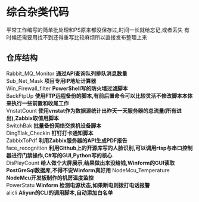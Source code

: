 # 综合杂类代码
平常工作编写的简单批处理和PS原来都没保存过,时间一长就给忘记,或者丢失
有时候还需要用找不到还得重写比较麻烦所以直接发布整理上来


## 仓库结构
Rabbit_MQ_Monitor  **通过API查询队列排队消息数量**<br>
Sub_Net_Mask **项目专用IP地址计算器**<br>
Win_Firewall_filter **PowerShell写的防火墙过滤脚本**<br>
BackFtpUp **使用FTP远程备份的脚本,有前后置命令可以比较灵活不修改脚本本体来执行一些前置和收尾工作**<br>
VnstatCount **使用vnstat作为数据源统计出昨天一天服务器的总流量(所有进出),Zabbix取值用脚本**  
SwitchBak **批量备份网络交换机设备脚本**  
DingTlak_Checkin **钉钉打卡通知脚本**  
ZabbixToPdf **利用Zabbix服务器的API生成PDF报告**  
face_recognition  **利用Github上的开源库写的人脸识别,可以调用rtsp与串口控制器进行门禁操作,C#写的GUI,Python写的核心**  <br>
DisPlayCount **给人做个大屏展示,结果做出来没给钱,Winform的GUI读取PostGreSql数据库,不得不说Winform真好用**
NodeMcu_Temperature  **NodeMcu开发板制作的机房温度监控**    
PowerStatu  **Winform 检测电源状态,如果断电则拨打电话报警**   
alicli **Aliyun的CLI的调用脚本,自动添加白名单**   